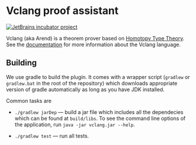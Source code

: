 # Vclang proof assistant

[![JetBrains incubator project](http://jb.gg/badges/incubator.svg)](https://confluence.jetbrains.com/display/ALL/JetBrains+on+GitHub)

Vclang (aka Arend) is a theorem prover based on [Homotopy Type Theory](https://ncatlab.org/nlab/show/homotopy+type+theory).
See the [documentation](https://arend.top) for more information about the Vclang language.

## Building

We use gradle to build the plugin. It comes with a wrapper script (`gradlew` or `gradlew.bat` in
the root of the repository) which downloads appropriate version of gradle
automatically as long as you have JDK installed.

Common tasks are

  - `./gradlew jarDep` — build a jar file which includes all the dependecies which can be found at `build/libs`.
    To see the command line options of the application, run `java -jar vclang.jar --help`.

  - `./gradlew test` — run all tests.
